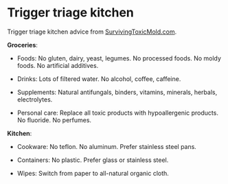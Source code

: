 # Trigger triage kitchen

Trigger triage kitchen advice from [SurvivingToxicMold.com](https://SurvivingToxicMold.com).

**Groceries**:

* Foods: No gluten, dairy, yeast, legumes. No processed foods. No moldy foods. No artificial additives.

* Drinks: Lots of filtered water. No alcohol, coffee, caffeine.

* Supplements: Natural antifungals, binders, vitamins, minerals, herbals, electrolytes.

* Personal care: Replace all toxic products with hypoallergenic products. No fluoride. No perfumes.

**Kitchen**:

* Cookware: No teflon. No aluminum. Prefer stainless steel pans.

* Containers: No plastic. Prefer glass or stainless steel.

* Wipes: Switch from paper to all-natural organic cloth.
